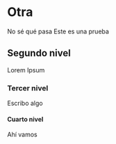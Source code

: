# Otra

No sé qué pasa
Este es una prueba

## Segundo nivel

Lorem Ipsum

### Tercer nivel
Escribo algo

#### Cuarto nivel
Ahí vamos
